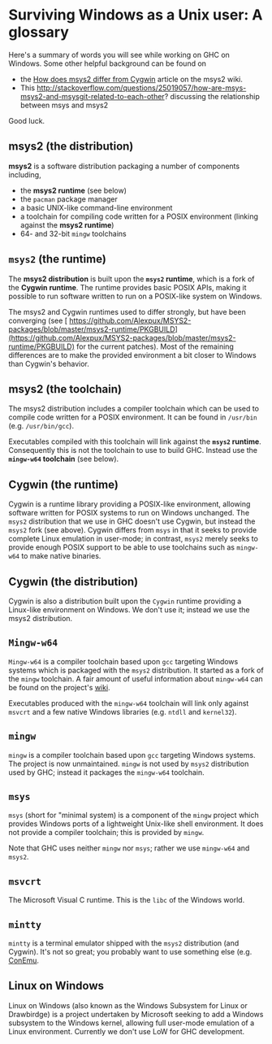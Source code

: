 # Surviving Windows as a Unix user: A glossary



Here's a summary of words you will see while working on GHC on Windows. Some other helpful background can be found on


- the [
  How does msys2 differ from Cygwin](https://sourceforge.net/p/msys2/wiki/How%20does%20MSYS2%20differ%20from%20Cygwin/) article on the msys2 wiki.
- This http://stackoverflow.com/questions/25019057/how-are-msys-msys2-and-msysgit-related-to-each-other? discussing the relationship between msys and msys2


Good luck.


## msys2 (the distribution)



**msys2** is a software distribution packaging a number of components including,


- the **msys2 runtime** (see below)
- the `pacman` package manager
- a basic UNIX-like command-line environment
- a toolchain for compiling code written for a POSIX environment (linking against the **msys2 runtime**)
- 64- and 32-bit `mingw` toolchains

## `msys2` (the runtime)



The **msys2 distribution** is built upon the **`msys2` runtime**, which is a fork of the **Cygwin runtime**. The runtime provides basic POSIX APIs, making it possible to run software written to run on a POSIX-like system on Windows.



The msys2 and Cygwin runtimes used to differ strongly, but have been converging (see [
https://github.com/Alexpux/MSYS2-packages/blob/master/msys2-runtime/PKGBUILD](https://github.com/Alexpux/MSYS2-packages/blob/master/msys2-runtime/PKGBUILD) for the current patches). Most of the remaining differences are to make the provided environment a bit closer to Windows than Cygwin's behavior.


## msys2 (the toolchain)



The msys2 distribution includes a compiler toolchain which can be used to compile code written for a POSIX environment. It can be found in `/usr/bin` (e.g. `/usr/bin/gcc`).



Executables compiled with this toolchain will link against the **`msys2` runtime**. Consequently this is not the toolchain to use to build GHC. Instead use the **`mingw-w64` toolchain** (see below).


## Cygwin (the runtime)



Cygwin is a runtime library providing a POSIX-like environment, allowing software written for POSIX systems to run on Windows unchanged. The `msys2` distribution that we use in GHC doesn't use Cygwin, but instead the `msys2` fork (see above). Cygwin differs from `msys` in that it seeks to provide complete Linux emulation in user-mode; in contrast, `msys2` merely seeks to provide enough POSIX support to be able to use toolchains such as `mingw-w64` to make native binaries.


## Cygwin (the distribution)



Cygwin is also a distribution built upon the `Cygwin` runtime providing a Linux-like environment on Windows. We don't use it; instead we use the msys2  distribution.


## `Mingw-w64`



`Mingw-w64` is a compiler toolchain based upon `gcc` targeting Windows systems which is packaged with the `msys2` distribution. It started as a fork of the `mingw` toolchain. A fair amount of useful information about `mingw-w64` can be found on the project's [
wiki](https://sourceforge.net/p/mingw-w64/wiki2/Home/).



Executables produced with the `mingw-w64` toolchain will link only against `msvcrt` and a few native Windows libraries (e.g. `ntdll` and `kernel32`).


## `mingw`



`mingw` is a compiler toolchain based upon `gcc` targeting Windows systems. The project is now unmaintained. `mingw` is not used by `msys2` distribution used by GHC; instead it packages the `mingw-w64` toolchain.


## `msys`



`msys` (short for "minimal system) is a component of the `mingw` project which provides Windows ports of a lightweight Unix-like shell environment. It does not provide a compiler toolchain; this is provided by `mingw`.



Note that GHC uses neither `mingw` nor `msys`; rather we use `mingw-w64` and `msys2`.


## `msvcrt`



The Microsoft Visual C runtime. This is the `libc` of the Windows world.


## `mintty`



`mintty` is a terminal emulator shipped with the `msys2` distribution (and Cygwin). It's not so great; you probably want to use something else (e.g. [
ConEmu](https://conemu.github.io/).


## Linux on Windows



Linux on Windows (also known as the Windows Subsystem for Linux or Drawbirdge) is a project undertaken by Microsoft seeking to add a Windows subsystem to the Windows kernel, allowing full user-mode emulation of a Linux environment. Currently we don't use LoW for GHC development.



